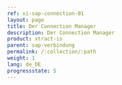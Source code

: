 ```yaml
---
ref: xi-sap-connection-01
layout: page
title: Der Connection Manager
description: Der Connection Manager
product: xtract-is
parent: sap-verbindung
permalink: /:collection/:path
weight: 1
lang: de_DE
progressstate: 5
---
```

